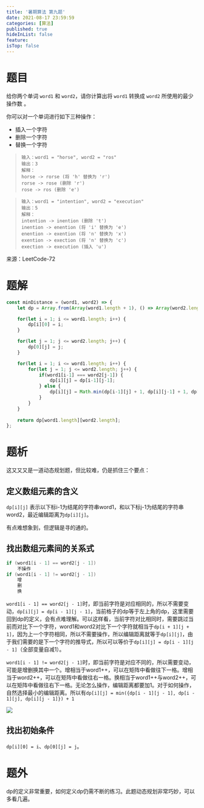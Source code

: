 ```yaml
---
title: '暑期算法 第九题'
date: 2021-08-17 23:59:59
categories: [算法]
published: true
hideInList: false
feature: 
isTop: false
---
```

# 题目

给你两个单词 `word1` 和 `word2`，请你计算出将 `word1` 转换成 `word2` 所使用的最少操作数 。

你可以对一个单词进行如下三种操作：

- 插入一个字符
- 删除一个字符
- 替换一个字符

> ```
> 输入：word1 = "horse", word2 = "ros"
> 输出：3
> 解释：
> horse -> rorse (将 'h' 替换为 'r')
> rorse -> rose (删除 'r')
> rose -> ros (删除 'e')
> ```

> ```
> 输入：word1 = "intention", word2 = "execution"
> 输出：5
> 解释：
> intention -> inention (删除 't')
> inention -> enention (将 'i' 替换为 'e')
> enention -> exention (将 'n' 替换为 'x')
> exention -> exection (将 'n' 替换为 'c')
> exection -> execution (插入 'u')
> ```

来源：LeetCode-72

# 题解

```javascript
const minDistance = (word1, word2) => {
    let dp = Array.from(Array(word1.length + 1), () => Array(word2.length+1).fill(0));

    for(let i = 1; i <= word1.length; i++) {
        dp[i][0] = i; 
    }

    for(let j = 1; j <= word2.length; j++) {
        dp[0][j] = j;
    }

    for(let i = 1; i <= word1.length; i++) {
        for(let j = 1; j <= word2.length; j++) {
            if(word1[i-1] === word2[j-1]) {
                dp[i][j] = dp[i-1][j-1];
            } else {
                dp[i][j] = Math.min(dp[i-1][j] + 1, dp[i][j-1] + 1, dp[i-1][j-1] + 1);
            }
        }
    }
    
    return dp[word1.length][word2.length];
};
```

# 题析

这又又又是一道动态规划题，但比较难，仍是抓住三个要点：

## 定义数组元素的含义

`dp[i][j]` 表示以下标i-1为结尾的字符串word1，和以下标j-1为结尾的字符串word2，最近编辑距离为`dp[i][j]`。

有点难想象到，但逻辑是寻的通的。

## 找出数组元素间的关系式

```java
if (word1[i - 1] == word2[j - 1])
    不操作
if (word1[i - 1] != word2[j - 1])
    增
    删
    换
```

`word1[i - 1] == word2[j - 1]`时，即当前字符是对应相同的，所以不需要变动，`dp[i][j] = dp[i - 1][j - 1]`，当前格子的dp等于左上角的dp，这里需要回到dp的定义，会有点难理解。可以这样看，当前字符对比相同时，需要跳过当前而对比下一个字符，word1和word2对比下一个字符就相当于`dp[i + 1][j + 1]`，因为上一个字符相同，所以不需要操作，所以编辑距离就等于`dp[i][j]`，由于我们需要的是下一个字符的推导式，所以可以等价于`dp[i][j] = dp[i - 1][j - 1]`（全部变量自减1）。

`word1[i - 1] != word2[j - 1]`时，即当前字符是对应不同的，所以需要变动，可能是增删换其中一个。增相当于word1++，可以在矩阵中看做往下一格。增相当于word2++，可以在矩阵中看做往右一格。换相当于word1++与word2++，可以在矩阵中看做往右下一格。无论怎么操作，编辑距离都要加1。对于如何操作，自然选择最小的编辑距离。所以有`dp[i][j] = min({dp[i - 1][j - 1], dp[i - 1][j], dp[i][j - 1]}) + 1`

![](https://i.loli.net/2021/08/18/KNO2FjRig5vtBrG.png)

## 找出初始条件

`dp[i][0] = i`、`dp[0][j] = j`。

# 题外

dp的定义非常重要，如何定义dp仍需不断的练习。此题动态规划非常巧妙，可以多看几遍。

